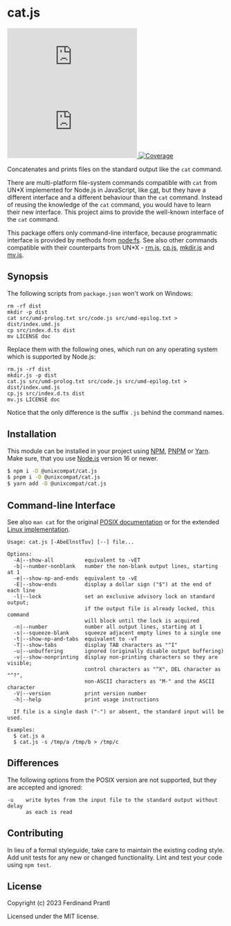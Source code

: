 # cat.js

[![Latest version](https://img.shields.io/npm/v/@unixcompat/cat.js)
 ![Dependency status](https://img.shields.io/librariesio/release/npm/@unixcompat/cat.js)
](https://www.npmjs.com/package/@unixcompat/cat.js)
[![Coverage](https://codecov.io/gh/prantlf/cat.js/branch/master/graph/badge.svg)](https://codecov.io/gh/prantlf/cat.js)

Concatenates and prints files on the standard output like the `cat` command.

There are multi-platform file-system commands compatible with `cat` from UN*X implemented for Node.js in JavaScript, like [cat], but they have a different interface and a different behaviour than the `cat` command. Instead of reusing the knowledge of the `cat` command, you would have to learn their new interface. This project aims to provide the well-known interface of the `cat` command.

This package offers only command-line interface, because programmatic interface is provided by methods from [node:fs]. See also other commands compatible with their counterparts from UN*X - [rm.js], [cp.js], [mkdir.js] and [mv.js].

## Synopsis

The following scripts from `package.json` won't work on Windows:

    rm -rf dist
    mkdir -p dist
    cat src/umd-prolog.txt src/code.js src/umd-epilog.txt > dist/index.umd.js
    cp src/index.d.ts dist
    mv LICENSE doc

Replace them with the following ones, which run on any operating system which is supported by Node.js:

    rm.js -rf dist
    mkdir.js -p dist
    cat.js src/umd-prolog.txt src/code.js src/umd-epilog.txt > dist/index.umd.js
    cp.js src/index.d.ts dist
    mv.js LICENSE doc

Notice that the only difference is the suffix `.js` behind the command names.

## Installation

This module can be installed in your project using [NPM], [PNPM] or [Yarn]. Make sure, that you use [Node.js] version 16 or newer.

```sh
$ npm i -D @unixcompat/cat.js
$ pnpm i -D @unixcompat/cat.js
$ yarn add -D @unixcompat/cat.js
```

## Command-line Interface

See also `man cat` for the original [POSIX documentation] or for the extended [Linux implementation].

    Usage: cat.js [-AbeElnstTuv] [--] file...

    Options:
      -A|--show-all          equivalent to -vET
      -b|--number-nonblank   number the non-blank output lines, starting at 1
      -e|--show-np-and-ends  equivalent to -vE
      -E|--show-ends         display a dollar sign ("$") at the end of each line
      -l|--lock              set an exclusive advisory lock on standard output;
                             if the output file is already locked, this command
                             will block until the lock is acquired
      -n|--number            number all output lines, starting at 1
      -s|--squeeze-blank     squeeze adjacent empty lines to a single one
      -t|--show-np-and-tabs  equivalent to -vT
      -T|--show-tabs         display TAB characters as "^I"
      -u|--unbuffering       ignored (originally disable output buffering)
      -v|--show-nonprinting  display non-printing characters so they are visible;
                             control characters as "^X", DEL character as "^?",
                             non-ASCII characters as "M-" and the ASCII character
      -V|--version           print version number
      -h|--help              print usage instructions

      If file is a single dash ("-") or absent, the standard input will be used.

    Examples:
      $ cat.js a
      $ cat.js -s /tmp/a /tmp/b > /tmp/c

## Differences

The following options from the POSIX version are not supported, but they are accepted and ignored:

    -u    write bytes from the input file to the standard output without delay
          as each is read

## Contributing

In lieu of a formal styleguide, take care to maintain the existing coding style.  Add unit tests for any new or changed functionality. Lint and test your code using `npm test`.

## License

Copyright (c) 2023 Ferdinand Prantl

Licensed under the MIT license.

[Node.js]: http://nodejs.org/
[NPM]: https://www.npmjs.com/
[PNPM]: https://pnpm.io/
[Yarn]: https://yarnpkg.com/
[cat]: https://www.npmjs.com/package/cat
[del-cli]: https://www.npmjs.com/package/del-cli
[del]: https://www.npmjs.com/package/del
[rm.js]: https://www.npmjs.com/package/@unixcompat/rm.js
[cp.js]: https://www.npmjs.com/package/@unixcompat/cp.js
[mkdir.js]: https://www.npmjs.com/package/@unixcompat/mkdir.js
[mv.js]: https://www.npmjs.com/package/@unixcompat/mv.js
[POSIX documentation]: https://man7.org/linux/man-pages/man1/cat.1p.html
[Linux implementation]: https://man7.org/linux/man-pages/man1/cat.1.html
[node:fs]: https://nodejs.org/api/fs.html
